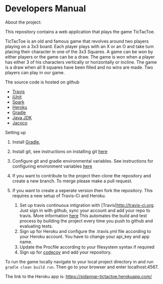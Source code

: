 # Developers Manual

About the project:

This repository contains a web application that plays the game TicTacToe. 

TicTacToe is an old and famous game that revolves around two players playing on a 3x3 board. Each player plays with an X or an O and take turn placing their character in one of the 3x3 Squares. A game can be won by either players or the game can be a draw. The game is won when a player has either 3 of his characters vertically or horizontally or incline. The game is a draw when all 9 squares have been filled and no wins are made. Two players can play in our game.

The source code is hosted on github
* [Travis](http://travis-ci.org)
* [jUnit](http://junit.org/junit5/)
* [Spark](http://sparkjava.com/)
* [Heroku](http://heroku.com)
* [Gradle](https://gradle.org/install/)
* [Java JDK](http://www.oracle.com/technetwork/java/javase/downloads/jdk8-downloads-2133151.html)
* [Jacoco](http://www.eclemma.org/jacoco/)

Setting up

1. Install [Gradle](https://gradle.org/install/), 
2. Install git, see instructions on installing git [here](https://help.github.com/articles/set-up-git/) 
3. Configure git and gradle environmental variables. See instructions for configuring environment variables [here](http://www.chambaud.com/2013/07/08/adding-git-to-path-when-using-github-for-windows/)
4. If you want to contribute to the project then clone the repository and create a new branch. To merge please make a pull request.
5. If you want to create a seperate version then fork the repository. This requires a new setup of Travis-Ci and Heroku.

    1. Set up travis continuous intigration with [Travis]http://travis-ci.org. Just sign in with github, sync your account and add your repo to	travis. More information [here](https://docs.travis-ci.com/user/getting-started/)
	This automates the build and test process by building the project every time you push to github and evaluating tests.
	2. Sign up for Heroku and configure the .travis.yml file according to your Heroku account. You have to change your api_key and app name.
	3. Update the Procfile according to your filesystem syntax if required
	4. Sign up for [codecov](https://codecov.io) and add your repository.
 

To run the game locally navigate to your local project directory in and run `gradle clean build run`. Then go to your browser and enter localhost:4567.

The link to the Heroku app is: https://sidannar-tictactoe.herokuapp.com/